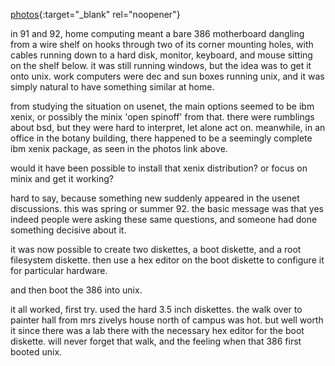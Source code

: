[photos](https://photos.app.goo.gl/rL5NTL2iFomFjedM6){:target="_blank" rel="noopener"}

in 91 and 92, home computing meant a bare 386 motherboard dangling from a wire shelf on hooks through two of its corner mounting holes, with cables running down to a hard disk, monitor, keyboard, and mouse sitting on the shelf below. it was still running windows, but the idea was to get it onto unix. work computers were dec and sun boxes running unix, and it was simply natural to have something similar at home.

from studying the situation on usenet, the main options seemed to be ibm xenix, or possibly the minix 'open spinoff' from that. there were rumblings about bsd, but they were hard to interpret, let alone act on. meanwhile, in an office in the botany building, there happened to be a seemingly complete ibm xenix package, as seen in the photos link above. 

would it have been possible to install that xenix distribution? or focus on minix and get it working?

hard to say, because something new suddenly appeared in the usenet discussions. this was spring or summer 92. the basic message was that yes indeed people were asking these same questions, and someone had done something decisive about it.

it was now possible to create two diskettes, a boot diskette, and a root filesystem diskette. then use a hex editor on the boot diskette to configure it for particular hardware.

and then boot the 386 into unix.

it all worked, first try. used the hard 3.5 inch diskettes. the walk over to painter hall from mrs zivelys house north of campus was hot. but well worth it since there was a lab there with the necessary hex editor for the boot diskette. will never forget that walk, and the feeling when that 386 first booted unix. 
